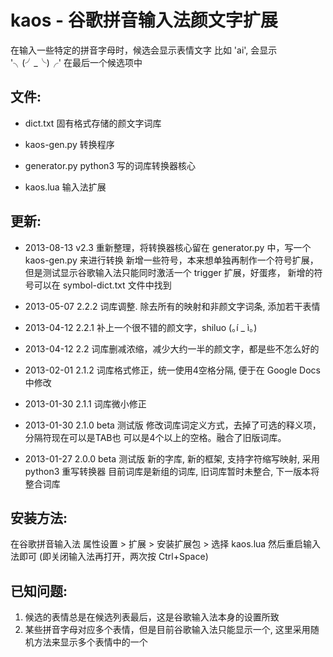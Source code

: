 kaos - 谷歌拼音输入法颜文字扩展
==============================

在输入一些特定的拼音字母时，候选会显示表情文字
比如 'ai', 会显示 '╮(╯_╰)╭' 在最后一个候选项中

文件:
-----
*   dict.txt
    固有格式存储的颜文字词库

*   kaos-gen.py
    转换程序

*   generator.py
    python3 写的词库转换器核心

*   kaos.lua
    输入法扩展

更新:
-----
*   2013-08-13  v2.3
    重新整理，将转换器核心留在 generator.py 中，写一个 kaos-gen.py 来进行转换
    新增一些符号，本来想单独再制作一个符号扩展，但是测试显示谷歌输入法只能同时激活一个 trigger 扩展，好蛋疼， 新增的符号可以在 symbol-dict.txt 文件中找到

*   2013-05-07  2.2.2
    词库调整. 除去所有的映射和非颜文字词条, 添加若干表情

*   2013-04-12  2.2.1
    补上一个很不错的颜文字，shiluo (｡í _ ì｡)

*   2013-04-12  2.2
    词库删减浓缩，减少大约一半的颜文字，都是些不怎么好的

*	2013-02-01	2.1.2
	词库格式修正，统一使用4空格分隔, 便于在 Google Docs 中修改

*	2013-01-30	2.1.1
	词库微小修正

*	2013-01-30	2.1.0 beta 测试版
	修改词库词定义方式，去掉了可选的释义项，分隔符现在可以是TAB也
	可以是4个以上的空格。融合了旧版词库。

*	2013-01-27	2.0.0 beta 测试版
	新的字库, 新的框架, 支持字符缩写映射, 采用 python3 重写转换器
	目前词库是新组的词库, 旧词库暂时未整合, 下一版本将整合词库

安装方法:
--------
在谷歌拼音输入法 属性设置 > 扩展 > 安装扩展包 > 选择 kaos.lua
然后重启输入法即可 (即关闭输入法再打开，两次按 Ctrl+Space)

已知问题:
---------
1.	候选的表情总是在候选列表最后，这是谷歌输入法本身的设置所致
2.	某些拼音字母对应多个表情，但是目前谷歌输入法只能显示一个,
    这里采用随机方法来显示多个表情中的一个


